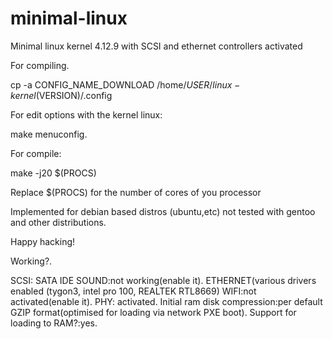 # minimal-linux
Minimal linux kernel 4.12.9 with SCSI and ethernet controllers activated

For compiling.

cp -a CONFIG_NAME_DOWNLOAD /home/$USER/linux-kernel$(VERSION)/.config

For edit options with the kernel linux:

make menuconfig.

For compile:

make -j20 $(PROCS)

Replace $(PROCS) for the number of cores of you processor

Implemented for debian based distros (ubuntu,etc) not tested with gentoo and other distributions.

Happy hacking!

Working?.

SCSI:
SATA
IDE
SOUND:not working(enable it).
ETHERNET(various drivers enabled (tygon3, intel pro 100, REALTEK RTL8669)
WIFI:not activated(enable it).
PHY: activated.
Initial ram disk compression:per default GZIP format(optimised for loading via network PXE boot).
Support for loading to RAM?:yes.
